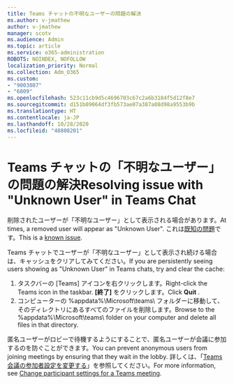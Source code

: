 ```yaml
---
title: Teams チャットの不明なユーザーの問題の解決
ms.author: v-jmathew
author: v-jmathew
manager: scotv
ms.audience: Admin
ms.topic: article
ms.service: o365-administration
ROBOTS: NOINDEX, NOFOLLOW
localization_priority: Normal
ms.collection: Adm_O365
ms.custom:
- "9003807"
- "6809"
ms.openlocfilehash: 523c11cb9d5c4696703c67c2a6b3184f5d12f8e7
ms.sourcegitcommit: d151b09064df3fb573ae07a387a08d98a9553b9b
ms.translationtype: HT
ms.contentlocale: ja-JP
ms.lasthandoff: 10/28/2020
ms.locfileid: "48808201"
---
```

# <a name="resolving-issue-with-unknown-user-in-teams-chat"></a><span data-ttu-id="4b4f9-102">Teams チャットの「不明なユーザー」の問題の解決</span><span class="sxs-lookup"><span data-stu-id="4b4f9-102">Resolving issue with "Unknown User" in Teams Chat</span></span>

<span data-ttu-id="4b4f9-103">削除されたユーザーが「不明なユーザー」として表示される場合があります。</span><span class="sxs-lookup"><span data-stu-id="4b4f9-103">At times, a removed user will appear as "Unknown User".</span></span> <span data-ttu-id="4b4f9-104">これは[既知の問題](https://docs.microsoft.com/microsoftteams/troubleshoot/known-issues/removed-user-appears-as-unknown)です。</span><span class="sxs-lookup"><span data-stu-id="4b4f9-104">This is a [known issue](https://docs.microsoft.com/microsoftteams/troubleshoot/known-issues/removed-user-appears-as-unknown).</span></span>

<span data-ttu-id="4b4f9-105">Teams チャットでユーザーが「不明なユーザー」として表示され続ける場合は、キャッシュをクリアしてみてください。</span><span class="sxs-lookup"><span data-stu-id="4b4f9-105">If you are persistently seeing users showing as "Unknown User" in Teams chats, try and clear the cache:</span></span>

1.  <span data-ttu-id="4b4f9-106">タスクバーの [Teams] アイコンを右クリックします。</span><span class="sxs-lookup"><span data-stu-id="4b4f9-106">Right-click the Teams icon in the taskbar.</span></span> <span data-ttu-id="4b4f9-107">**[終了]** をクリックします。</span><span class="sxs-lookup"><span data-stu-id="4b4f9-107">Click  **Quit** .</span></span>
2.  <span data-ttu-id="4b4f9-108">コンピューターの %appdata%\Microsoft\teams\ フォルダーに移動して、そのディレクトリにあるすべてのファイルを削除します。</span><span class="sxs-lookup"><span data-stu-id="4b4f9-108">Browse to the %appdata%\Microsoft\teams\ folder on your computer and delete all files in that directory.</span></span>

<span data-ttu-id="4b4f9-109">匿名ユーザーがロビーで待機するようにすることで、匿名ユーザーが会議に参加するのを防ぐことができます。</span><span class="sxs-lookup"><span data-stu-id="4b4f9-109">You can prevent anonymous users from joining meetings by ensuring that they wait in the lobby.</span></span> <span data-ttu-id="4b4f9-110">詳しくは、「[Teams 会議の参加者設定を変更する](https://support.microsoft.com/office/change-participant-settings-for-a-teams-meeting-53261366-dbd5-45f9-aae9-a70e6354f88e)」を参照してください。</span><span class="sxs-lookup"><span data-stu-id="4b4f9-110">For more information, see [Change participant settings for a Teams meeting](https://support.microsoft.com/office/change-participant-settings-for-a-teams-meeting-53261366-dbd5-45f9-aae9-a70e6354f88e).</span></span>
